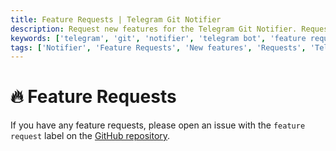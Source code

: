 ```yaml
---
title: Feature Requests | Telegram Git Notifier
description: Request new features for the Telegram Git Notifier. Request new features for the Telegram Git Notifier bot. Get the list of all feature requests available in the bot.
keywords: ['telegram', 'git', 'notifier', 'telegram bot', 'feature requests', 'new features', 'request new features', 'feature requests for bot']
tags: ['Notifier', 'Feature Requests', 'New features', 'Requests', 'Telegram Git Notifier Feature']
---
```


<head>
  <meta name="robots" content="index,follow" />
  <meta name="author" content="CSlant" />
  <link rel="canonical" data-rh="true" href="/telegram-git-notifier/support/feature-requests" />
</head>

# 🔥 Feature Requests

If you have any feature requests, please open an issue with the `feature request` label on
the [GitHub repository](https://github.com/cslant/laravel-telegram-git-notifier/issues/new?assignees=&labels=&projects=&template=feature_request.md&title=).

